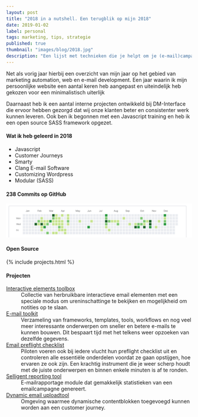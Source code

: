 ```yaml
---
layout: post
title: "2018 in a nutshell. Een terugblik op mijn 2018"
date: 2019-01-02
label: personal
tags: marketing, tips, strategie
published: true
thumbnail: "images/blog/2018.jpg"
description: "Een lijst met technieken die je helpt om je (e-mail)campagnes en customer journeys een boost te geven."
---
```


Net als vorig jaar hierbij een overzicht van mijn jaar op het gebied van marketing automation, web en e-mail development. Een jaar waarin ik mijn persoonlijke website een aantal keren heb aangepast en uiteindelijk heb gekozen voor een minimalistisch uiterlijk

Daarnaast heb ik een aantal interne projecten ontwikkeld bij DM-Interface die ervoor hebben gezorgd dat wij onze klanten beter en consistenter werk kunnen leveren. Ook ben ik begonnen met een Javascript training en heb ik een open source SASS framework opgezet.

#### Wat ik heb geleerd in 2018
- Javascript
- Customer Journeys
- Smarty
- Clang E-mail Software
- Customizing Wordpress
- Modular (SASS)



#### 238 Commits op GitHub
![alt text](/images/blog/commits_2018.png "Commits in 2018")


#### Open Source
{% include projects.html %}

#### Projecten
<dl> 
   <dt><a href="#" target="_BLANK">Interactive elements toolbox</a></dt>
   <dd>Collectie van herbruikbare interactieve email elementen met een speciale modus om ureninschattinge te bekijken en mogelijkheid om notities op te slaan.</dd>
   <dt><a href="#" target="_BLANK">E-mail toolkit</a></dt>
   <dd>Verzameling van frameworks, templates, tools, workflows en nog veel meer interessante onderwerpen om sneller en betere e-mails te kunnen bouwen. Dit bespaart tijd met het telkens weer opzoeken van dezelfde gegevens.</dd>
   <dt><a href="#" target="_BLANK">Email preflight checklist</a></dt>
   <dd>Piloten voeren ook bij iedere vlucht hun preflight checklist uit en controleren alle essentiële onderdelen voordat ze gaan opstijgen, hoe ervaren ze ook zijn. Een krachtig instrument die je weer scherp houdt met de juiste onderwerpen en binnen enkele minuten is af te ronden.</dd>
   <dt><a href="#" target="_BLANK">Selligent reporting tool</a></dt>
   <dd>E-mailrapportage module dat gemakkelijk statistieken van een emailcampagne genereert. </dd>
   <dt><a href="#" target="_BLANK">Dynamic email uploadtool</a></dt>
   <dd>Omgeving waarmee dynamische contentblokken toegevoegd kunnen worden aan een customer journey.</dd>
</dl>
 
